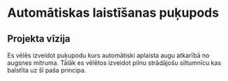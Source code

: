 # Automātiskas laistīšanas puķupods
## Projekta vīzija
Es vēlēs izveidot puķupodu kurs automātiski aplaista augu atkarībā no augsnes mitruma. Tālāk es vēlētos izveidot pilnu strādājošu 
siltumnīcu kas balstīta uz šī paša principa.
